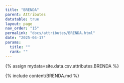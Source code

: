 ```yaml
---
title: "BRENDA"
parent: Attributes
datatable: true
layout: page
nav_order: "15"
permalink: "docs/attributes/BRENDA.html"
date: "2025-04-17"
params:
  title: ""
  rank: ""
---
```

{% assign mydata=site.data.csv.attributes.BRENDA %} 

{% include content/BRENDA.md %}
